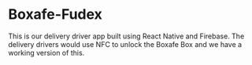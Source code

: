 # Boxafe-Fudex
This is our delivery driver app built using React Native and Firebase. The delivery drivers would use NFC to unlock the Boxafe Box and we have a working version of this.
